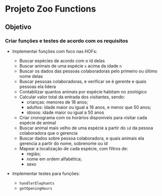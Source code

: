 # Projeto Zoo Functions

## Objetivo

### Criar funções e testes de acordo com os requisitos

- Implementar funções com foco nas HOFs:
  - Buscar espécies de acordo com o id delas
  - Buscar animais de uma espécie <code>x</code> acima da idade <code>n</code>
  - Buscar os dados das pessoas colaboradoras pelo primeiro ou último nome delas
  - Buscar pessoas colaboradoras, e verificar se é gerente e quais pessoas ela lidera
  - Contabilizar quantos animais por espécie habitam no zoológico
  - Calcular valor total da entrada dos visitantes, sendo:
    - crianças: menores de 18 anos;
    - adultos: idade maior ou igual a 18 anos, e menor que 50 anos;
    - idosos: idade maior ou igual a 50 anos
  - Criar cronograma com os horários disponíveis para visitar cada espécie de animal
  - Buscar animal mais velho de uma espécie a partir do `id` da pessoa colaboradora que o gerencia
  - Buscar dados sobre pessoa colaboradora, e quais animais ela gerencia a partir do nome, sobrenome ou id
  - Mapear a localização de cada espécie, com filtros de:
    - região;
    - nome em ordem alfabética;
    - sexo

- Implementar testes para funções:
  - <code>handlerElephants</code>
  - <code>getOpeningHours</code>
